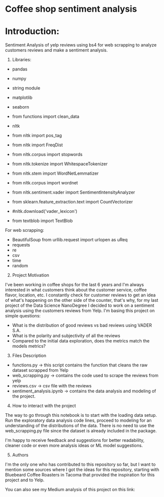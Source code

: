 # Coffee shop sentiment analysis

# Introduction:

Sentiment Analysis of yelp reviews using bs4 for web scrapping to analyze customers reviews and make a sentiment analysis.

1. Libraries:

* pandas
* numpy
* string module
* matplotlib
* seaborn
* from functions import clean_data

* nltk
* from nltk import pos_tag
* from nltk import FreqDist
* from nltk.corpus import stopwords
* from nltk.tokenize import WhitespaceTokenizer
* from nltk.stem import WordNetLemmatizer
* from nltk.corpus import wordnet
* from nltk.sentiment.vader import SentimentIntensityAnalyzer
* from sklearn.feature_extraction.text import CountVectorizer
* #nltk.download('vader_lexicon')
* from textblob import TextBlob

For web scrapping:

* BeautifulSoup
from urllib.request import urlopen as uReq
* requests
* re
* csv
* time
* random

2. Project Motivation

I've been working in coffee shops for the last 6 years and I'm always interested in what customers think about the customer service, coffee flavor, location, etc. I constantly check for customer reviews to get an idea of what's happening on the other side of the counter, that's why, for my last project of the Data Science NanoDegree I decided to work on a sentiment analysis using the customers reviews from Yelp. I'm basing this project on simple questions:

* What is the distribution of good reviews vs bad reviews using VADER S.A.
* What is the polarity and subjectivity of all the reviews
* Compared to the initial data exploration, does the metrics match the models metrics?


3. Files Description

* functions.py -> this script contains the function that cleans the raw dataset scrapped from Yelp
* web_scrapping.py -> contains the code used to scrape the reviews from yelp
* reviews.csv -> csv file with the reviews
* sentiment_analysis.ipynb -> contains the data analysis and modeling of the project.

4. How to interact with the project

The way to go through this notebook is to start with the loading data setup. Run the exploratory data analysis code lines, proceed to modeling for an understanding of the distributions of the data. There is no need to use the web_scrapping.py file since the dataset is already included in the package. 

I'm happy to receive feedback and suggestions for better readability, cleaner code or even more analysis ideas or ML model suggestions.

5. Authors

I'm the only one who has contributed to this repository so far, but I want to mention some sources where I got the ideas for this repository, starting with Bluebeard Coffee Roasters in Tacoma that provided the inspiration for this project and to Yelp.

You can also see my Medium analysis of this project on this link: 

